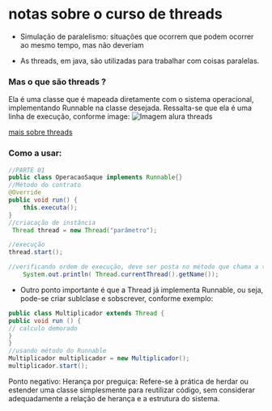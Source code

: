 # notas sobre o curso de threads

- Simulação de paralelismo: situações que ocorrem que podem ocorrer ao mesmo tempo, mas não deveriam

- As threads, em java, são utilizadas para trabalhar com coisas paralelas.
### Mas o que são threads ?
Ela é uma  classe que é mapeada diretamente  com o sistema operacional, implementando Runnable na classe desejada.
Ressalta-se que ela é uma linha de execução, conforme image:
![Imagem alura threads](https://cdn1.gnarususercontent.com.br/1/795715/90af46c4-4671-4c8b-90d0-b25255031be2.png)

[mais sobre threads](https://cursos.alura.com.br/course/java-threads-criar-gerenciar-aplicar-spring/task/151413)

### Como a usar:

```Java
//PARTE 01
public class OperacaoSaque implements Runnable{}
//Método do contrato
@Override
public void run() {
    this.executa();
}
//criacação de instância
 Thread thread = new Thread("parâmetro");

//execução
thread.start();

//verificando ordem de execução, deve ser posta no método que chama a threads.
    System.out.println( Thread.currentThread().getName());

```

- Outro ponto importante é que a Thread já implementa Runnable, ou seja, pode-se criar sublclase e sobscrever, conforme exemplo:
```Java
public class Multiplicador extends Thread {
public void run () {
// calculo demorado
}
}
//usando método do Runnable
Multiplicador multiplicador = new Multiplicador();
multiplicador.start();

```

Ponto negativo: Herança por preguiça: Refere-se à prática de herdar ou estender uma classe simplesmente para reutilizar código, sem considerar adequadamente a relação de herança e a estrutura do sistema.



